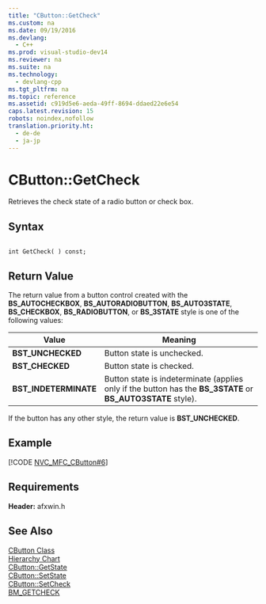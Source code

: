```yaml
---
title: "CButton::GetCheck"
ms.custom: na
ms.date: 09/19/2016
ms.devlang: 
  - C++
ms.prod: visual-studio-dev14
ms.reviewer: na
ms.suite: na
ms.technology: 
  - devlang-cpp
ms.tgt_pltfrm: na
ms.topic: reference
ms.assetid: c919d5e6-aeda-49ff-8694-ddaed22e6e54
caps.latest.revision: 15
robots: noindex,nofollow
translation.priority.ht: 
  - de-de
  - ja-jp
---
```

# CButton::GetCheck
Retrieves the check state of a radio button or check box.  
  
## Syntax  
  
```  
  
int GetCheck( ) const;  
```  
  
## Return Value  
 The return value from a button control created with the **BS_AUTOCHECKBOX**, **BS_AUTORADIOBUTTON**, **BS_AUTO3STATE**, **BS_CHECKBOX**, **BS_RADIOBUTTON**, or **BS_3STATE** style is one of the following values:  
  
|Value|Meaning|  
|-----------|-------------|  
|**BST_UNCHECKED**|Button state is unchecked.|  
|**BST_CHECKED**|Button state is checked.|  
|**BST_INDETERMINATE**|Button state is indeterminate (applies only if the button has the **BS_3STATE** or **BS_AUTO3STATE** style).|  
  
 If the button has any other style, the return value is **BST_UNCHECKED**.  
  
## Example  
 [!CODE [NVC_MFC_CButton#6](../CodeSnippet/VS_Snippets_Cpp/NVC_MFC_CButton#6)]  
  
## Requirements  
 **Header:** afxwin.h  
  
## See Also  
 [CButton Class](../vs140/CButton-Class.md)   
 [Hierarchy Chart](../vs140/Hierarchy-Chart.md)   
 [CButton::GetState](../vs140/CButton--GetState.md)   
 [CButton::SetState](../vs140/CButton--SetState.md)   
 [CButton::SetCheck](../vs140/CButton--SetCheck.md)   
 [BM_GETCHECK](http://msdn.microsoft.com/library/windows/desktop/bb775986)